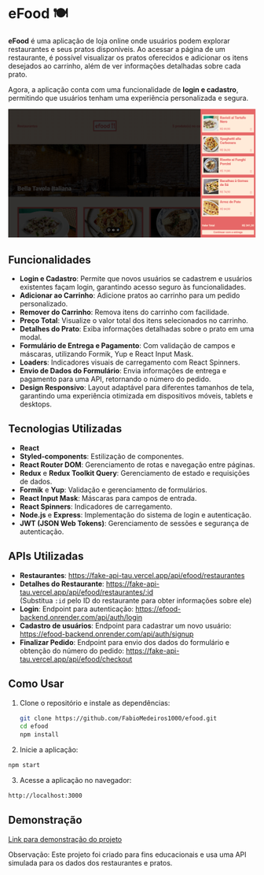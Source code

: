 # eFood 🍽️

**eFood** é uma aplicação de loja online onde usuários podem explorar restaurantes e seus pratos disponíveis. Ao acessar a página de um restaurante, é possível visualizar os pratos oferecidos e adicionar os itens desejados ao carrinho, além de ver informações detalhadas sobre cada prato.

Agora, a aplicação conta com uma funcionalidade de **login e cadastro**, permitindo que usuários tenham uma experiência personalizada e segura.

![Carrinho de Compras](./carrinho.png)

## Funcionalidades

- **Login e Cadastro**: Permite que novos usuários se cadastrem e usuários existentes façam login, garantindo acesso seguro às funcionalidades.
- **Adicionar ao Carrinho**: Adicione pratos ao carrinho para um pedido personalizado.
- **Remover do Carrinho**: Remova itens do carrinho com facilidade.
- **Preço Total**: Visualize o valor total dos itens selecionados no carrinho.
- **Detalhes do Prato**: Exiba informações detalhadas sobre o prato em uma modal.
- **Formulário de Entrega e Pagamento**: Com validação de campos e máscaras, utilizando Formik, Yup e React Input Mask.
- **Loaders**: Indicadores visuais de carregamento com React Spinners.
- **Envio de Dados do Formulário**: Envia informações de entrega e pagamento para uma API, retornando o número do pedido.
- **Design Responsivo**: Layout adaptável para diferentes tamanhos de tela, garantindo uma experiência otimizada em dispositivos móveis, tablets e desktops.

## Tecnologias Utilizadas

- **React**
- **Styled-components**: Estilização de componentes.
- **React Router DOM**: Gerenciamento de rotas e navegação entre páginas.
- **Redux** e **Redux Toolkit Query**: Gerenciamento de estado e requisições de dados.
- **Formik** e **Yup**: Validação e gerenciamento de formulários.
- **React Input Mask**: Máscaras para campos de entrada.
- **React Spinners**: Indicadores de carregamento.
- **Node.js** e **Express**: Implementação do sistema de login e autenticação.
- **JWT (JSON Web Tokens)**: Gerenciamento de sessões e segurança de autenticação.

## APIs Utilizadas

- **Restaurantes**: https://fake-api-tau.vercel.app/api/efood/restaurantes
- **Detalhes do Restaurante**: https://fake-api-tau.vercel.app/api/efood/restaurantes/:id  
  (Substitua `:id` pelo ID do restaurante para obter informações sobre ele)
- **Login**: Endpoint para autenticação: https://efood-backend.onrender.com/api/auth/login
-  **Cadastro de usuários**: Endpoint para cadastrar um novo usuário: https://efood-backend.onrender.com/api/auth/signup 
- **Finalizar Pedido**: Endpoint para envio dos dados do formulário e obtenção do número do pedido: https://fake-api-tau.vercel.app/api/efood/checkout

## Como Usar

1. Clone o repositório e instale as dependências:
   ```bash
   git clone https://github.com/FabioMedeiros1000/efood.git
   cd efood
   npm install
   ```

2. Inicie a aplicação:

  ```bash
  npm start
  ```

3. Acesse a aplicação no navegador:
  ```bash
  http://localhost:3000
  ```

## Demonstração
[Link para demonstração do projeto](https://efood-flm.vercel.app/)

Observação: Este projeto foi criado para fins educacionais e usa uma API simulada para os dados dos restaurantes e pratos.
